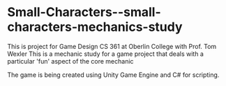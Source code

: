 # Small-Characters--small-characters-mechanics-study

This is project for Game Design CS 361 at Oberlin College with Prof. Tom Wexler
This is a mechanic study for a game project that deals with a particular 'fun' aspect of the core mechanic

The game is being created using Unity Game Engine and C# for scripting. 
